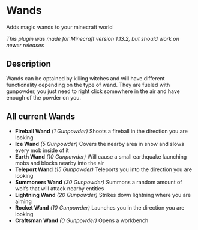 # Wands
Adds magic wands to your minecraft world

*This plugin was made for Minecraft version 1.13.2, but should work on newer releases*

## Description

Wands can be optained by killing witches and will have different functionality depending on the type of wand.
They are fueled with gunpowder, you just need to right click somewhere in the air and have enough of the powder on you.

## All current Wands

- **Fireball Wand** *(1 Gunpowder)* Shoots a fireball in the direction you are looking
- **Ice Wand** *(5 Gunpowder)* Covers the nearby area in snow and slows every mob inside of it
- **Earth Wand** *(10 Gunpowder)* Will cause a small earthquake launching mobs and blocks nearby into the air
- **Teleport Wand** *(15 Gunpowder)* Teleports you into the direction you are looking
- **Summoners Wand** *(30 Gunpowder)* Summons a random amount of wolfs that will attack nearby entities
- **Lightning Wand** *(20 Gunpowder)* Strikes down lightning where you are aiming
- **Rocket Wand** *(10 Gunpowder)* Launches you in the direction you are looking
- **Craftsman Wand** *(0 Gunpowder)* Opens a workbench
